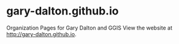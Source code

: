 # gary-dalton.github.io
Organization Pages for Gary Dalton and GGIS
View the website at http://gary-dalton.github.io.
